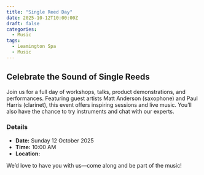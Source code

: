 ```yaml
---
title: "Single Reed Day"
date: 2025-10-12T10:00:00Z
draft: false
categories:
  - Music
tags:
  - Leamington Spa
  - Music
---
```


## Celebrate the Sound of Single Reeds

Join us for a full day of workshops, talks, product demonstrations, and performances. Featuring guest artists Matt Anderson (saxophone) and Paul Harris (clarinet), this event offers inspiring sessions and live music. You’ll also have the chance to try instruments and chat with our experts.

### Details
- **Date:** Sunday 12 October 2025
- **Time:** 10:00 AM
- **Location:** 

We’d love to have you with us—come along and be part of the music!